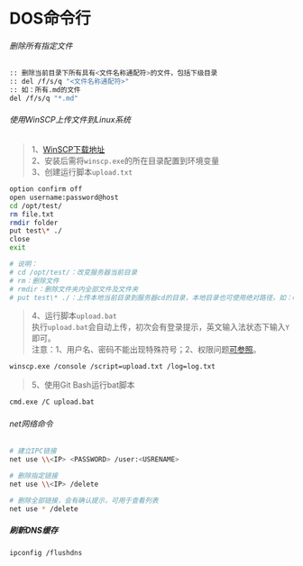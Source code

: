 # DOS命令行

###### 删除所有指定文件

```bash
:: 删除当前目录下所有具有<文件名称通配符>的文件，包括下级目录
:: del /f/s/q "<文件名称通配符>"
:: 如：所有.md的文件
del /f/s/q "*.md"
```

###### 使用WinSCP上传文件到Linux系统

> 1、[WinSCP下载地址](https://winscp.net/eng/download.php)  
> 2、安装后需将```winscp.exe```的所在目录配置到环境变量  
> 3、创建运行脚本```upload.txt```  

```bash
option confirm off
open username:password@host
cd /opt/test/
rm file.txt
rmdir folder
put test\* ./
close
exit
```

```bash
# 说明：
# cd /opt/test/：改变服务器当前目录
# rm：删除文件
# rmdir：删除文件夹内全部文件及文件夹
# put test\* ./：上传本地当前目录到服务器cd的目录，本地目录也可使用绝对路径，如：C:\test\a.zip
```

> 4、运行脚本```upload.bat```  
> 执行```upload.bat```会自动上传，初次会有登录提示，英文输入法状态下输入```Y```即可。  
> 注意：1、用户名、密码不能出现特殊符号；2、权限问题[可参照](../linux/cmd.md#用户操作)。  

```bash
winscp.exe /console /script=upload.txt /log=log.txt
```

> 5、使用Git Bash运行bat脚本  

```bash
cmd.exe /C upload.bat
```

###### net网络命令

```bash
# 建立IPC链接
net use \\<IP> <PASSWORD> /user:<USRENAME>

# 删除指定链接
net use \\<IP> /delete

# 删除全部链接，会有确认提示，可用于查看列表
net use * /delete
```

##### 刷新DNS缓存

```bash
ipconfig /flushdns
```